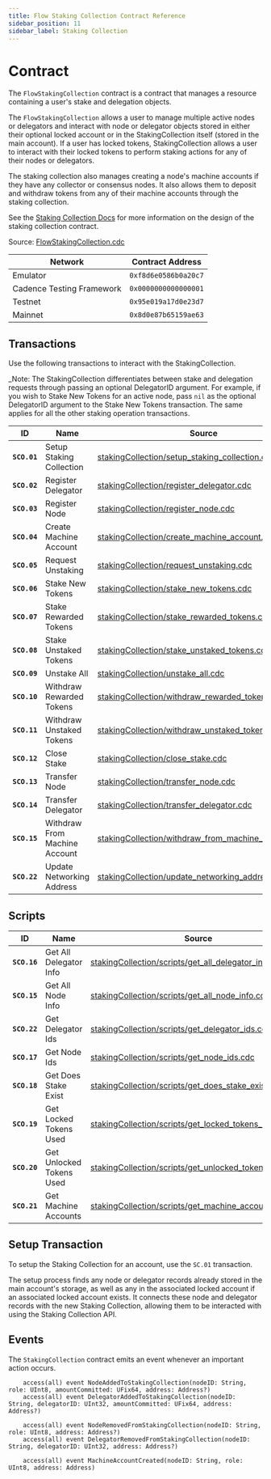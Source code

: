 ```yaml
---
title: Flow Staking Collection Contract Reference
sidebar_position: 11
sidebar_label: Staking Collection
---
```


# Contract

The `FlowStakingCollection` contract is a contract that manages a resource containing a user's stake and delegation objects.

The `FlowStakingCollection` allows a user to manage multiple active nodes or delegators
and interact with node or delegator objects stored in either their optional locked account
or in the StakingCollection itself (stored in the main account).
If a user has locked tokens, StakingCollection allows a user to interact with their locked tokens
to perform staking actions for any of their nodes or delegators.

The staking collection also manages creating a node's machine accounts if they have any collector or consensus nodes.
It also allows them to deposit and withdraw tokens from any of their machine accounts through the staking collection.

See the [Staking Collection Docs](../../networks/staking/14-staking-collection.md) for more information on the design of the staking collection contract.

Source: [FlowStakingCollection.cdc](https://github.com/onflow/flow-core-contracts/blob/master/contracts/FlowStakingCollection.cdc)

| Network                   | Contract Address     |
| ------------------------- | -------------------- |
| Emulator                  | `0xf8d6e0586b0a20c7` |
| Cadence Testing Framework | `0x0000000000000001` |
| Testnet                   | `0x95e019a17d0e23d7` |
| Mainnet                   | `0x8d0e87b65159ae63` |

## Transactions

Use the following transactions to interact with the StakingCollection.

\_Note: The StakingCollection differentiates between stake and delegation requests through
passing an optional DelegatorID argument. For example, if you wish to Stake New Tokens for an active node,
pass `nil` as the optional DelegatorID argument to the Stake New Tokens transaction.
The same applies for all the other staking operation transactions.

| ID           | Name                          | Source                                                                                                                                                                            |
| ------------ | ----------------------------- | --------------------------------------------------------------------------------------------------------------------------------------------------------------------------------- |
| **`SCO.01`** | Setup Staking Collection      | [stakingCollection/setup_staking_collection.cdc](https://github.com/onflow/flow-core-contracts/blob/master/transactions/stakingCollection/setup_staking_collection.cdc)           |
| **`SCO.02`** | Register Delegator            | [stakingCollection/register_delegator.cdc](https://github.com/onflow/flow-core-contracts/blob/master/transactions/stakingCollection/register_delegator.cdc)                       |
| **`SCO.03`** | Register Node                 | [stakingCollection/register_node.cdc](https://github.com/onflow/flow-core-contracts/blob/master/transactions/stakingCollection/register_node.cdc)                                 |
| **`SCO.04`** | Create Machine Account        | [stakingCollection/create_machine_account.cdc](https://github.com/onflow/flow-core-contracts/blob/master/transactions/stakingCollection/create_machine_account.cdc)               |
| **`SCO.05`** | Request Unstaking             | [stakingCollection/request_unstaking.cdc](https://github.com/onflow/flow-core-contracts/blob/master/transactions/stakingCollection/request_unstaking.cdc)                         |
| **`SCO.06`** | Stake New Tokens              | [stakingCollection/stake_new_tokens.cdc](https://github.com/onflow/flow-core-contracts/blob/master/transactions/stakingCollection/stake_new_tokens.cdc)                           |
| **`SCO.07`** | Stake Rewarded Tokens         | [stakingCollection/stake_rewarded_tokens.cdc](https://github.com/onflow/flow-core-contracts/blob/master/transactions/stakingCollection/stake_rewarded_tokens.cdc)                 |
| **`SCO.08`** | Stake Unstaked Tokens         | [stakingCollection/stake_unstaked_tokens.cdc](https://github.com/onflow/flow-core-contracts/blob/master/transactions/stakingCollection/stake_unstaked_tokens.cdc)                 |
| **`SCO.09`** | Unstake All                   | [stakingCollection/unstake_all.cdc](https://github.com/onflow/flow-core-contracts/blob/master/transactions/stakingCollection/unstake_all.cdc)                                     |
| **`SCO.10`** | Withdraw Rewarded Tokens      | [stakingCollection/withdraw_rewarded_tokens.cdc](https://github.com/onflow/flow-core-contracts/blob/master/transactions/stakingCollection/withdraw_rewarded_tokens.cdc)           |
| **`SCO.11`** | Withdraw Unstaked Tokens      | [stakingCollection/withdraw_unstaked_tokens.cdc](https://github.com/onflow/flow-core-contracts/blob/master/transactions/stakingCollection/withdraw_unstaked_tokens.cdc)           |
| **`SCO.12`** | Close Stake                   | [stakingCollection/close_stake.cdc](https://github.com/onflow/flow-core-contracts/blob/master/transactions/stakingCollection/close_stake.cdc)                                     |
| **`SCO.13`** | Transfer Node                 | [stakingCollection/transfer_node.cdc](https://github.com/onflow/flow-core-contracts/blob/master/transactions/stakingCollection/transfer_node.cdc)                                 |
| **`SCO.14`** | Transfer Delegator            | [stakingCollection/transfer_delegator.cdc](https://github.com/onflow/flow-core-contracts/blob/master/transactions/stakingCollection/transfer_delegator.cdc)                       |
| **`SCO.15`** | Withdraw From Machine Account | [stakingCollection/withdraw_from_machine_account.cdc](https://github.com/onflow/flow-core-contracts/blob/master/transactions/stakingCollection/withdraw_from_machine_account.cdc) |
| **`SCO.22`** | Update Networking Address     | [stakingCollection/update_networking_address.cdc](https://github.com/onflow/flow-core-contracts/blob/master/transactions/stakingCollection/update_networking_address.cdc)         |

## Scripts

| ID           | Name                     | Source                                                                                                                                                                                  |
| ------------ | ------------------------ | --------------------------------------------------------------------------------------------------------------------------------------------------------------------------------------- |
| **`SCO.16`** | Get All Delegator Info   | [stakingCollection/scripts/get_all_delegator_info.cdc](https://github.com/onflow/flow-core-contracts/blob/master/transactions/stakingCollection/scripts/get_all_delegator_info.cdc)     |
| **`SCO.15`** | Get All Node Info        | [stakingCollection/scripts/get_all_node_info.cdc](https://github.com/onflow/flow-core-contracts/blob/master/transactions/stakingCollection/scripts/get_all_node_info.cdc)               |
| **`SCO.22`** | Get Delegator Ids        | [stakingCollection/scripts/get_delegator_ids.cdc](https://github.com/onflow/flow-core-contracts/blob/master/transactions/stakingCollection/scripts/get_delegator_ids.cdc)               |
| **`SCO.17`** | Get Node Ids             | [stakingCollection/scripts/get_node_ids.cdc](https://github.com/onflow/flow-core-contracts/blob/master/transactions/stakingCollection/scripts/get_node_ids.cdc)                         |
| **`SCO.18`** | Get Does Stake Exist     | [stakingCollection/scripts/get_does_stake_exist.cdc](https://github.com/onflow/flow-core-contracts/blob/master/transactions/stakingCollection/scripts/get_does_stake_exist.cdc)         |
| **`SCO.19`** | Get Locked Tokens Used   | [stakingCollection/scripts/get_locked_tokens_used.cdc](https://github.com/onflow/flow-core-contracts/blob/master/transactions/stakingCollection/scripts/get_locked_tokens_used.cdc)     |
| **`SCO.20`** | Get Unlocked Tokens Used | [stakingCollection/scripts/get_unlocked_tokens_used.cdc](https://github.com/onflow/flow-core-contracts/blob/master/transactions/stakingCollection/scripts/get_unlocked_tokens_used.cdc) |
| **`SCO.21`** | Get Machine Accounts     | [stakingCollection/scripts/get_machine_accounts.cdc](https://github.com/onflow/flow-core-contracts/blob/master/transactions/stakingCollection/scripts/get_machine_accounts.cdc)         |

## Setup Transaction

To setup the Staking Collection for an account, use the `SC.01` transaction.

The setup process finds any node or delegator records already stored in the main account's storage,
as well as any in the associated locked account if an associated locked account exists.
It connects these node and delegator records with the new Staking Collection, allowing them
to be interacted with using the Staking Collection API.

## Events

The `StakingCollection` contract emits an event whenever an important action occurs.

```cadence
    access(all) event NodeAddedToStakingCollection(nodeID: String, role: UInt8, amountCommitted: UFix64, address: Address?)
    access(all) event DelegatorAddedToStakingCollection(nodeID: String, delegatorID: UInt32, amountCommitted: UFix64, address: Address?)

    access(all) event NodeRemovedFromStakingCollection(nodeID: String, role: UInt8, address: Address?)
    access(all) event DelegatorRemovedFromStakingCollection(nodeID: String, delegatorID: UInt32, address: Address?)

    access(all) event MachineAccountCreated(nodeID: String, role: UInt8, address: Address)
```
